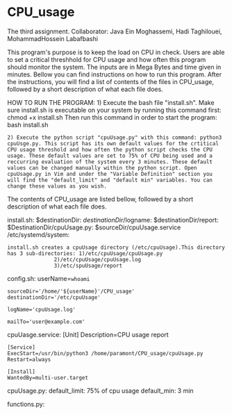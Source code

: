 # CPU_usage
The third assignment.
Collaborator:
  Java Ein Moghassemi, 
  Hadi Taghilouei, 
  MohammadHossein Labafbashi

This program's purpose is to keep the load on CPU in check. Users are able to set a critical threshhold for CPU usage and how often this program should monitor the system. The inputs are in Mega Bytes and time given in minutes. Bellow you can find instructions on how to run this program. After the instructions, you will find a list of contents of the files in CPU_usage, followed by a short description of what each file does.   

HOW TO RUN THE PROGRAM:
	1) Execute the bash file "install.sh". Make sure install.sh is executable on 		your system by running this command first: chmod +x install.sh Then run this command in order to start the program: bash install.sh 
	
	2) Execute the python script "cpuUsage.py" with this command: python3 cpuUsge.py. This script has its own default values for the crtitical CPU usage threshold and how often the python script checks the CPU usage. These default values are set to 75% of CPU being used and a reccurring evaluation of the system every 3 minutes. These default values can be changed manually within the python script. Open cpuUsage.py in Vim and under the "Variable Definition" section you will find the "default_limit" and "default min" variables. You can change these values as you wish.    

The contents of CPU_usage are listed bellow, followed by a short description of what each file does.  

install.sh:
	$destinationDir: 
	$destinationDir/$logname:
	$destinationDir/report:
	$DestinationDir/cpuUsage.py:
	$sourceDir/cpuUsage.service /etc/systemd/system:
	
	install.sh creates a cpuUsage directory (/etc/cpuUsage).This directory 		has 3 sub-directories: 1)/etc/cpuUsage/cpuUsage.py
			       2)/etc/cpuUsage/cpuUsage.log
			       3)/etc/spuUsage/report	 	 
	
config.sh:
	userName=`whoami`

	sourceDir='/home/'${userName}'/CPU_usage'
	destinationDir='/etc/cpuUsage'

	logName='cpuUsage.log'

	mailTo='user@example.com'

cpuUasge.service:
	[Unit]
	Description=CPU usage report

	[Service]
	ExecStart=/usr/bin/python3 /home/paramont/CPU_usage/cpuUsage.py
	Restart=always

	[Install]
	WantedBy=multi-user.target

cpuUsage.py:
	default_limit: 75% of cpu usage
	default_min: 3 min

functions.py:
	


  
